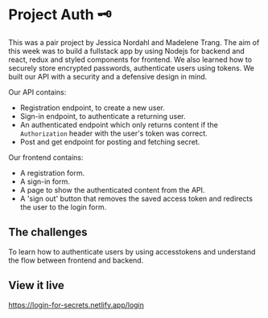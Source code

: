 # Project Auth 🗝️

This was a pair project by Jessica Nordahl and Madelene Trang.
The aim of this week was to build a fullstack app by using Nodejs for backend and react, redux and styled components for frontend. We also learned how to securely store encrypted passwords, authenticate users using tokens. We built our API with a security and a defensive design in mind.

Our API contains:

- Registration endpoint, to create a new user.
- Sign-in endpoint, to authenticate a returning user.
- An authenticated endpoint which only returns content if the `Authorization` header with the user's token was correct.
- Post and get endpoint for posting and fetching secret.

Our frontend contains:

- A registration form.
- A sign-in form.
- A page to show the authenticated content from the API.
- A 'sign out' button that removes the saved access token and redirects the user to the login form.

## The challenges

To learn how to authenticate users by using accesstokens and understand the flow between frontend and backend.

## View it live

https://login-for-secrets.netlify.app/login
